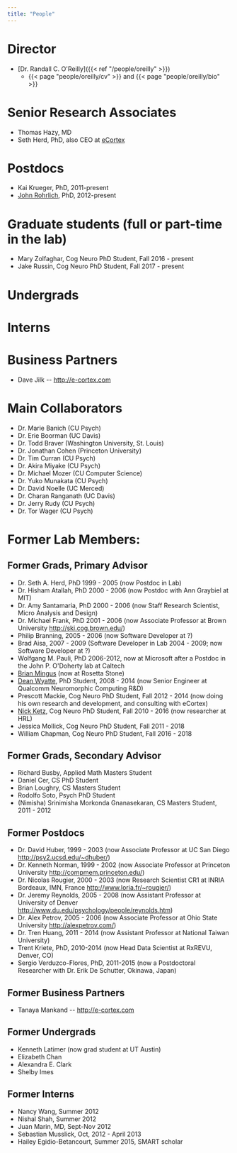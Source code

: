 ```yaml
---
title: "People"
---
```


# Director

* [Dr. Randall C. O'Reilly]({{< ref "/people/oreilly" >}})
    + {{< page "people/oreilly/cv" >}} and {{< page "people/oreilly/bio" >}}

# Senior Research Associates

* Thomas Hazy, MD
* Seth Herd, PhD, also CEO at [eCortex](http://e-cortex.com)

# Postdocs

* Kai Krueger, PhD, 2011-present
* [John Rohrlich](https://grey.colorado.edu/CompCogNeuro/index.php/CCNLab/rohrlich), PhD, 2012-present

# Graduate students (full or part-time in the lab)

* Mary Zolfaghar, Cog Neuro PhD Student, Fall 2016 - present
* Jake Russin, Cog Neuro PhD Student, Fall 2017 - present

# Undergrads

# Interns

# Business Partners

* Dave Jilk -- http://e-cortex.com

# Main Collaborators

* Dr. Marie Banich (CU Psych)
* Dr. Erie Boorman (UC Davis)
* Dr. Todd Braver (Washington University, St. Louis)
* Dr. Jonathan Cohen (Princeton University)
* Dr. Tim Curran (CU Psych)
* Dr. Akira Miyake (CU Psych)
* Dr. Michael Mozer (CU Computer Science)
* Dr. Yuko Munakata (CU Psych)
* Dr. David Noelle (UC Merced)
* Dr. Charan Ranganath (UC Davis)
* Dr. Jerry Rudy (CU Psych)
* Dr. Tor Wager (CU Psych)

# Former Lab Members:

## Former Grads, Primary Advisor

* Dr. Seth A. Herd, PhD 1999 - 2005 (now Postdoc in Lab)
* Dr. Hisham Atallah, PhD 2000 - 2006 (now Postdoc with Ann Graybiel at MIT)
* Dr. Amy Santamaria, PhD 2000 - 2006  (now Staff Research Scientist, Micro Analysis and Design)
* Dr. Michael Frank, PhD 2001 - 2006 (now Associate Professor at Brown University http://ski.cog.brown.edu/)
* Philip Branning, 2005 - 2006 (now Software Developer at ?)
* Brad Aisa, 2007 - 2009 (Software Developer in Lab 2004 - 2009; now Software Developer at ?)
* Wolfgang M. Pauli, PhD 2006-2012, now at Microsoft after a Postdoc in the John P. O'Doherty lab at Caltech
* [Brian Mingus](http://grey.colorado.edu/mingus) (now at Rosetta Stone)
* [Dean Wyatte](http://psych.colorado.edu/~wyatte), PhD Student, 2008 - 2014 (now Senior Engineer at Qualcomm Neuromorphic Computing R&D)
* Prescott Mackie, Cog Neuro PhD Student, Fall 2012 - 2014 (now doing his own research and development, and consulting with eCortex)
* [Nick Ketz](http://psych.colorado.edu/~nike3851), Cog Neuro PhD Student, Fall 2010 - 2016 (now researcher at HRL)
* Jessica Mollick, Cog Neuro PhD Student, Fall 2011 - 2018
* William Chapman, Cog Neuro PhD Student, Fall 2016 - 2018

## Former Grads, Secondary Advisor

* Richard Busby, Applied Math Masters Student
* Daniel Cer, CS PhD Student
* Brian Loughry, CS Masters Student
* Rodolfo Soto, Psych PhD Student
* (Nimisha) Srinimisha Morkonda Gnanasekaran, CS Masters Student, 2011 - 2012

## Former Postdocs

* Dr. David Huber, 1999 - 2003 (now Associate Professor at UC San Diego http://psy2.ucsd.edu/~dhuber/)
* Dr. Kenneth Norman, 1999 - 2002 (now Associate Professor at Princeton University http://compmem.princeton.edu/)
* Dr. Nicolas Rougier, 2000 - 2003 (now Research Scientist CR1 at INRIA Bordeaux, IMN, France http://www.loria.fr/~rougier/)
* Dr. Jeremy Reynolds, 2005 - 2008 (now Assistant Professor at University of Denver http://www.du.edu/psychology/people/reynolds.htm)
* Dr. Alex Petrov, 2005 - 2006 (now Associate Professor at Ohio State University http://alexpetrov.com/)
* Dr. Tren Huang, 2011 - 2014 (now Assistant Professor at National Taiwan University)
* Trent Kriete, PhD, 2010-2014 (now Head Data Scientist at RxREVU, Denver, CO)
* Sergio Verduzco-Flores, PhD, 2011-2015 (now a Postdoctoral Researcher with Dr. Erik De Schutter, Okinawa, Japan)

## Former Business Partners

* Tanaya Mankand -- http://e-cortex.com


## Former Undergrads

* Kenneth Latimer (now grad student at UT Austin)
* Elizabeth Chan
* Alexandra E. Clark
* Shelby Imes

## Former Interns

* Nancy Wang, Summer 2012
* Nishal Shah, Summer 2012
* Juan Marin, MD, Sept-Nov 2012
* Sebastian Musslick, Oct, 2012 - April 2013
* Hailey Egidio-Betancourt, Summer 2015, SMART scholar


